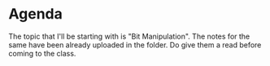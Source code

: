 # Agenda
The topic that I'll be starting with is "Bit Manipulation". The notes for the same have been already uploaded in the folder. Do give them a read before coming to the class. 
